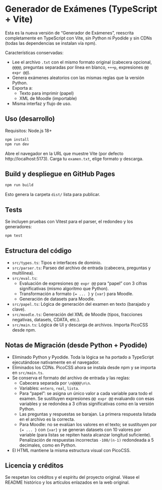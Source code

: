 # Generador de Exámenes (TypeScript + Vite)

Esta es la nueva versión de “Generador de Exámenes”, reescrita completamente en TypeScript con Vite, sin Python ni Pyodide y sin CDNs (todas las dependencias se instalan vía npm).

Características conservadas:
- Lee el archivo `.txt` con el mismo formato original (cabecera opcional, `@@@@`, preguntas separadas por línea en blanco, `+++p`, expresiones `@@ expr @@`).
- Genera exámenes aleatorios con las mismas reglas que la versión Python.
- Exporta a:
  - Texto para imprimir (papel)
  - XML de Moodle (importable)
- Misma interfaz y flujo de uso.

## Uso (desarrollo)

Requisitos: Node.js 18+

```bash
npm install
npm run dev
```

Abre el navegador en la URL que muestre Vite (por defecto http://localhost:5173). Carga tu `examen.txt`, elige formato y descarga.

## Build y despliegue en GitHub Pages

```bash
npm run build
```

Esto genera la carpeta `dist/` lista para publicar.


## Tests

Se incluyen pruebas con Vitest para el parser, el redondeo y los generadores:
```bash
npm test
```

## Estructura del código

- `src/types.ts`: Tipos e interfaces de dominio.
- `src/parser.ts`: Parseo del archivo de entrada (cabecera, preguntas y multilínea).
- `src/eval.ts`: 
  - Evaluación de expresiones `@@ expr @@` para “papel” con 3 cifras significativas (mismo algoritmo que Python).
  - Transformación a formato `{= ... }` y `{var}` para Moodle.
  - Generación de datasets para Moodle.
- `src/papel.ts`: Lógica de generación del examen en texto (barajado y clave).
- `src/moodle.ts`: Generación del XML de Moodle (tipos, fracciones negativas, datasets, CDATA, etc.).
- `src/main.ts`: Lógica de UI y descarga de archivos. Importa PicoCSS desde npm.

## Notas de Migración (desde Python + Pyodide)

- Eliminado Python y Pyodide. Toda la lógica se ha portado a TypeScript ejecutándose nativamente en el navegador.
- Eliminados los CDNs. PicoCSS ahora se instala desde npm y se importa en `src/main.ts`.
- Se conserva el formato del archivo de entrada y las reglas:
  - Cabecera separada por `\n@@@@\n\n`.
  - Variables: `entero`, `real`, `lista`.
  - Para “papel”: se asigna un único valor a cada variable para todo el examen. Se sustituyen expresiones `@@ expr @@` evaluando con esas variables y se redondea a 3 cifras significativas como en la versión Python.
  - Las preguntas y respuestas se barajan. La primera respuesta listada en el archivo es la correcta.
  - Para Moodle: no se evalúan los valores en el texto; se sustituyen por `{= ... }` con `{var}` y se generan datasets con 10 valores por variable (para listas se repiten hasta alcanzar longitud suficiente). Penalización de respuestas incorrectas `-100/(n-1)` redondeada a 5 decimales, como en Python.
- El HTML mantiene la misma estructura visual con PicoCSS.

## Licencia y créditos

Se respetan los créditos y el espíritu del proyecto original. Véase el README histórico y los artículos enlazados en la web original.
